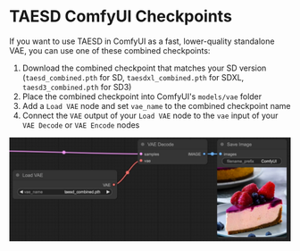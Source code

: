 # TAESD ComfyUI Checkpoints

If you want to use TAESD in ComfyUI as a fast, lower-quality standalone VAE, you can use one of these combined checkpoints:
1. Download the combined checkpoint that matches your SD version (`taesd_combined.pth` for SD, `taesdxl_combined.pth` for SDXL, `taesd3_combined.pth` for SD3)
2. Place the combined checkpoint into ComfyUI's `models/vae` folder
3. Add a `Load VAE` node and set `vae_name` to the combined checkpoint name
4. Connect the `VAE` output of your `Load VAE` node to the `vae` input of your `VAE Decode` or `VAE Encode` nodes

![](./comfyui_example.jpg)
